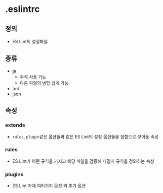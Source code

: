 # .eslintrc
## 정의
- ES Lint의 설정파일

## 종류
- **js**
  - 주석 사용 가능
  - 다른 파일의 병합 쉽게 가능
- tml
- json

## 속성
### extends
- `rules`, `plugin`같은 옵션들과 같은 ES Lint의 설정 옵션들을 집합으로 모아둔 속성

### rules
- ES Lint가 어떤 규칙을 가지고 해당 파일을 검증해 나갈지 규칙을 정의하는 속성

### plugins
- ES Lint 자체 여러가지 옵션 외 추가 옵션